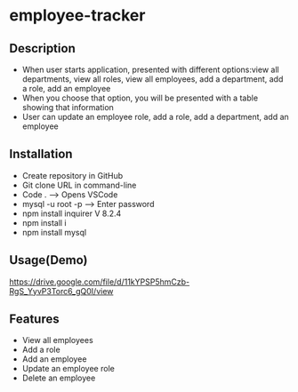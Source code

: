 # employee-tracker

## Description
-  When user starts application, presented with different options:view all departments, view all roles, view all employees, add a department, add a role, add an employee
-  When you choose that option, you will be presented with a table showing that information
-  User can update an employee role, add a role, add a department, add an employee

## Installation
-  Create repository in GitHub
-  Git clone URL in command-line
-  Code . --> Opens VSCode
-  mysql -u root -p --> Enter password
-  npm install inquirer V 8.2.4
-  npm install i
-  npm install mysql

## Usage(Demo)
https://drive.google.com/file/d/11kYPSP5hmCzb-RgS_YyvP3Torc6_gQ0I/view

## Features
-  View all employees
-  Add a role
-  Add an employee
-  Update an employee role
-  Delete an employee


